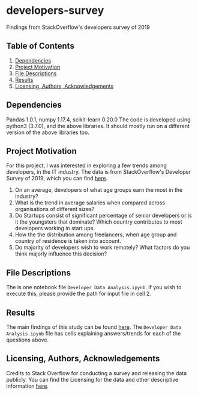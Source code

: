 # developers-survey
Findings from StackOverflow's developers survey of 2019

## Table of Contents
1. [Dependencies](#deps)
2. [Project Motivation](#motivation)
3. [File Descriptions](#desc)
4. [Results](#results)
5. [Licensing, Authors, Acknowledgements](#licensing)

## Dependencies<a name="deps"></a>
Pandas 1.0.1, numpy 1.17.4, scikit-learn 0.20.0
The code is developed using python3 (3.7.0), and the above libraries. It should mostly run on a different version of the above libraries too.

## Project Motivation<a name="motivation"></a>
For this project, I was interested in exploring a few trends among developers, in the IT industry. The data is from StackOverflow's Developer Survey of 2019, which you can find [here](https://insights.stackoverflow.com/survey).

1. On an average, developers of what age groups earn the most in the industry?
2. What is the trend in average salaries when compared across organisations of different sizes?
3. Do Startups consist of significant percentage of senior developers or is it the youngsters that dominate? Which country contributes to most developers working in start ups.
4. How the the distribution among freelancers, when age group and country of residence is taken into account.
5. Do majority of developers wish to work remotely? What factors do you think majorly influence this decision?

## File Descriptions<a name="desc"></a>
The is one notebook file `Developer Data Analysis.ipynb`. If you wish to execute this, please provide the path for input file in cell 2.

## Results<a name="results"></a>
The main findings of this study can be found [here](https://medium.com/@basavaraj_42993/everything-you-need-to-know-about-developers-pay-preferences-and-opportunities-55ffae6bc955). The `Developer Data Analysis.ipynb` file has cells explaining  answers/trends for each of the questions above.

## Licensing, Authors, Acknowledgements<a name="licensing"></a>
Credits to Stack Overflow for conducting a survey and releasing the data publicly. You can find the Licensing for the data and other descriptive information [here](https://insights.stackoverflow.com/survey).
